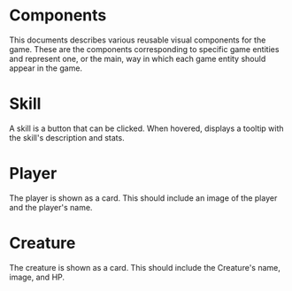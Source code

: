 # Components

This documents describes various reusable visual components for the game. These are the components corresponding to specific game entities and represent one, or the main, way in which each game entity should appear in the game.

# Skill

A skill is a button that can be clicked. When hovered, displays a tooltip with the skill's description and stats.

# Player

The player is shown as a card. This should include an image of the player and the player's name.

# Creature

The creature is shown as a card. This should include the Creature's name, image, and HP.